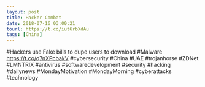 ```yaml
---
layout: post
title: Hacker Combat
date: 2018-07-16 03:00:21
tourl: https://t.co/iut6rbXdAu
tags: [China]
---
```

#Hackers use Fake bills to dupe users to download #Malware https://t.co/q7nXPcbakV
#cybersecurity #China #UAE #trojanhorse #ZDNet #LMNTRIX #antivirus #softwaredevelopment #security #hacking #dailynews #MondayMotivation #MondayMorning #cyberattacks #technology